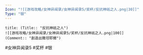 ```yaml
---
Icon: "![[游戏攻略/女神异闻录/女神异闻录5/奖杯/反抗神祇之人.png|30]]"
Type: "银"
---
```

```ad-common-silver-trophy
title: (Title:: "反抗神祇之人")
![[游戏攻略/女神异闻录/女神异闻录5/奖杯/反抗神祇之人.png|100]]
(Comment:: "創造出撒坦耶爾")
```

#女神异闻录5 #奖杯 #银
